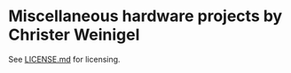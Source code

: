 # Miscellaneous hardware projects by Christer Weinigel

See [LICENSE.md](LICENSE.md) for licensing.

